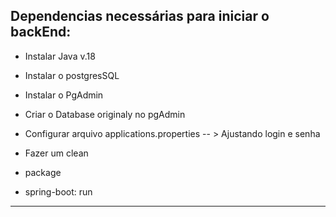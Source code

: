 ## Dependencias necessárias para iniciar o backEnd:

- Instalar Java v.18
- Instalar o postgresSQL
- Instalar o PgAdmin
- Criar o Database originaly no pgAdmin
- Configurar arquivo applications.properties -- > Ajustando login e senha

- Fazer um clean 
- package
- spring-boot: run
-----------------------------------------------------------------------



